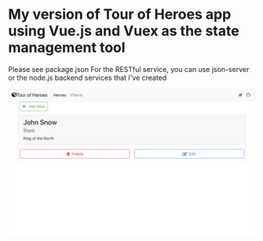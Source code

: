 # My version of Tour of Heroes app using Vue.js and Vuex as the state management tool

Please see package.json
For the RESTful service, you can use json-server or the node.js backend services that I've created

![screenshot](./screenshot.png)